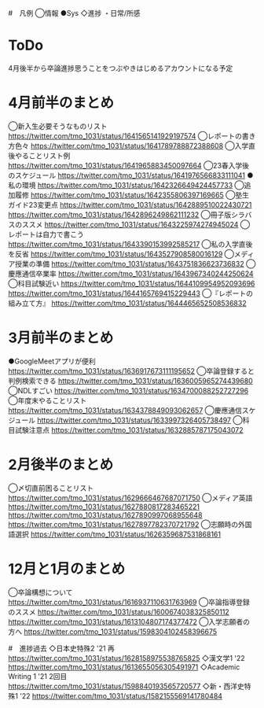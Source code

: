 #　凡例
◯情報 ●Sys ◇進捗 ・日常/所感

# ToDo
4月後半から卒論進捗思うことをつぶやきはじめるアカウントになる予定

# 4月前半のまとめ
◯新入生必要そうなものリスト
https://twitter.com/tmo_1031/status/1641565141929197574
◯レポートの書き方色々
https://twitter.com/tmo_1031/status/1641789788872388608
◯入学直後やることリスト例
https://twitter.com/tmo_1031/status/1641965883450097664
◯23春入学後のスケジュール
https://twitter.com/tmo_1031/status/1641976566833111041
●私の環境
https://twitter.com/tmo_1031/status/1642326649424457733
◯追加履修
https://twitter.com/tmo_1031/status/1642355806397169665
◯塾生ガイド23変更点
https://twitter.com/tmo_1031/status/1642889510022430721
https://twitter.com/tmo_1031/status/1642896249862111232
◯冊子版シラバスのススメ
https://twitter.com/tmo_1031/status/1643225974274945024
◯レポートは自力で書こう
https://twitter.com/tmo_1031/status/1643390153992585217
◯私の入学直後を反省
https://twitter.com/tmo_1031/status/1643527908580016129
◯メディア授業の準備
https://twitter.com/tmo_1031/status/1643751836623736832
◯慶應通信卒業率
https://twitter.com/tmo_1031/status/1643967340244250624
◯科目試験近い
https://twitter.com/tmo_1031/status/1644109954952093696
https://twitter.com/tmo_1031/status/1644165769415229443
◯『レポートの組み立て方』
https://twitter.com/tmo_1031/status/1644465652508536832

# 3月前半のまとめ
●GoogleMeetアプリが便利
https://twitter.com/tmo_1031/status/1636917673111195652
◯卒論登録すると判例検索できる
https://twitter.com/tmo_1031/status/1636005965274439680
◯NDLすごい
https://twitter.com/tmo_1031/status/1634700088252727296
◯年度末やることリスト
https://twitter.com/tmo_1031/status/1634378849093062657
◯慶應通信スケジュール
https://twitter.com/tmo_1031/status/1633997326405738497
◯科目試験注意点
https://twitter.com/tmo_1031/status/1632885787175043072

# 2月後半のまとめ
◯〆切直前困ることリスト
https://twitter.com/tmo_1031/status/1629666467687071750
◯メディア英語
https://twitter.com/tmo_1031/status/1627880817283465221
https://twitter.com/tmo_1031/status/1627890997068955648
https://twitter.com/tmo_1031/status/1627897782370721792
◯志願時の外国語選択
https://twitter.com/tmo_1031/status/1626359687531868161

# 12月と1月のまとめ
◯卒論構想について
https://twitter.com/tmo_1031/status/1616937110631763969
◯卒論指導登録のススメ
https://twitter.com/tmo_1031/status/1600674038325850112
https://twitter.com/tmo_1031/status/1613104807174377472
◯入学志願者の方へ
https://twitter.com/tmo_1031/status/1598304102458396675

#　進捗過去
◇日本史特殊2 '21 再
https://twitter.com/tmo_1031/status/1628158975538765825
◇漢文学1 '22
https://twitter.com/tmo_1031/status/1613655056305491971
◇Academic Writing 1 '21 2回目
https://twitter.com/tmo_1031/status/1598840193565720577
◇新・西洋史特殊1 '22
https://twitter.com/tmo_1031/status/1582155569141780484